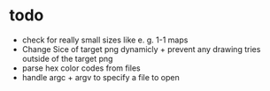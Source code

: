 # todo 
- check for really small sizes like e. g. 1-1 maps 
- Change Sice of target png dynamicly + prevent any drawing tries outside of the target png
- parse hex color codes from files 
- handle argc + argv to specify a file to open 